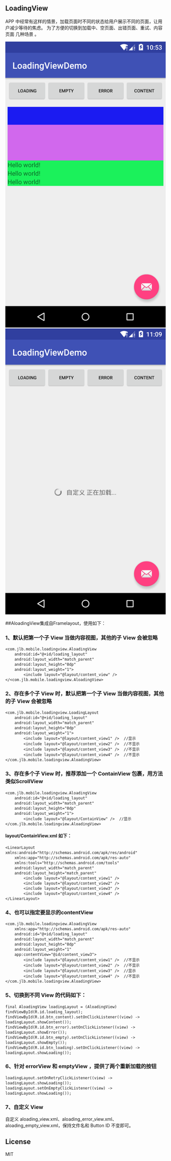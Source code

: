 ## LoadingView

APP 中经常有这样的情景，加载页面时不同的状态给用户展示不同的页面，让用户减少等待的焦虑。
为了方便的切换到加载中、空页面、出错页面、重试、内容页面 几种场景 。

![效果图](/screenshots/device-2015-12-26-115331.png)
![效果图](/screenshots/device-2015-12-26-120941.png)

##AloadingView集成自Framelayout，使用如下：


### 1、默认把第一个子 View 当做内容视图，其他的子 View 会被忽略

```
<com.jlb.mobile.loadingview.AloadingView
    android:id="@+id/loading_layout"
    android:layout_width="match_parent"
    android:layout_height="0dp"
    android:layout_weight="1">
        <include layout="@layout/content_view" />
</<com.jlb.mobile.loadingview.AloadingView>
```

### 2、存在多个子 View 时，默认把第一个子 View 当做内容视图，其他的子 View 会被忽略

```
<com.jlb.mobile.loadingview.LoadingLayout
    android:id="@+id/loading_layout"
    android:layout_width="match_parent"
    android:layout_height="0dp"
    android:layout_weight="1">
        <include layout="@layout/content_view1" />  //显示
        <include layout="@layout/content_view2" />  //不显示
        <include layout="@layout/content_view3" />  //不显示
        <include layout="@layout/content_view4" />  //不显示
</com.jlb.mobile.loadingview.AloadingView>
```

### 3、存在多个子 View 时，推荐添加一个 ContainView 包裹，用方法类似ScrollView

```
<com.jlb.mobile.loadingview.AloadingView
    android:id="@+id/loading_layout"
    android:layout_width="match_parent"
    android:layout_height="0dp"
    android:layout_weight="1">
        <include layout="@layout/ContainView" />  //显示
</com.jlb.mobile.loadingview.AloadingView>
```

#### layout/ContainView.xml 如下：

```
<LinearLayout xmlns:android="http://schemas.android.com/apk/res/android"
    xmlns:app="http://schemas.android.com/apk/res-auto"
    xmlns:tools="http://schemas.android.com/tools"
    android:layout_width="match_parent"
    android:layout_height="match_parent"
        <include layout="@layout/content_view1" /> 
        <include layout="@layout/content_view2" />
        <include layout="@layout/content_view3" />
        <include layout="@layout/content_view4" />
</LinearLayout>
```

### 4、也可以指定要显示的contentView  

```
<com.jlb.mobile.loadingview.AloadingView 
    xmlns:app="http://schemas.android.com/apk/res-auto"
    android:id="@+id/loading_layout"
    android:layout_width="match_parent"
    android:layout_height="0dp"
    android:layout_weight="1"
    app:contentView="@id/content_view3">
        <include layout="@layout/content_view1" />  //不显示
        <include layout="@layout/content_view2" />  //不显示
        <include layout="@layout/content_view3" />  //显示
        <include layout="@layout/content_view4" />  //不显示
</com.jlb.mobile.loadingview.AloadingView>
```

### 5、切换到不同 View 的代码如下：

```
final AloadingView loadingLayout = (AloadingView) findViewById(R.id.loading_layout);
findViewById(R.id.btn_content).setOnClickListener((view) -> loadingLayout.showContent());
findViewById(R.id.btn_error).setOnClickListener((view) -> loadingLayout.showError());
findViewById(R.id.btn_empty).setOnClickListener((view) -> loadingLayout.showEmpty());
findViewById(R.id.btn_loading).setOnClickListener((view) -> loadingLayout.showLoading());
```

### 6、针对 errorView 和 emptyView ，提供了两个重新加载的按钮

```
loadingLayout.setOnRetryClickListener((view) -> loadingLayout.showLoading());
loadingLayout.setOnEmptyClickListener((view) -> loadingLayout.showLoading());
```

### 7、自定义 View

自定义 aloading_view.xml、aloading_error_view.xml、aloading_empty_view.xml，保持文件名和 Button ID 不变即可。
    

## License

MIT
